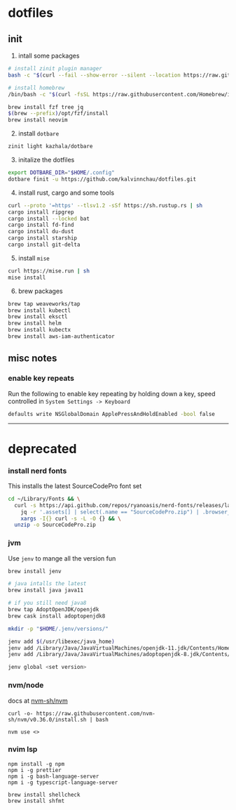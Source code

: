 # dotfiles

## init

1. intall some packages

```bash
# install zinit plugin manager
bash -c "$(curl --fail --show-error --silent --location https://raw.githubusercontent.com/zdharma-continuum/zinit/HEAD/scripts/install.sh)"

# install homebrew
/bin/bash -c "$(curl -fsSL https://raw.githubusercontent.com/Homebrew/install/master/install.sh)"

brew install fzf tree jq
$(brew --prefix)/opt/fzf/install
brew install neovim
```

2. install `dotbare`

```bash
zinit light kazhala/dotbare
```

3. initalize the dotfiles

```bash
export DOTBARE_DIR="$HOME/.config"
dotbare finit -u https://github.com/kalvinnchau/dotfiles.git
```

4. install rust, cargo and some tools

```bash
curl --proto '=https' --tlsv1.2 -sSf https://sh.rustup.rs | sh
cargo install ripgrep
cargo install --locked bat
cargo install fd-find
cargo install du-dust
cargo install starship
cargo install git-delta
```

5. install `mise`

```bash
curl https://mise.run | sh
mise install
```

6. brew packages

```bash
brew tap weaveworks/tap
brew install kubectl
brew install eksctl
brew install helm
brew install kubectx
brew install aws-iam-authenticator
```

## misc notes

### enable key repeats

Run the following to enable key repeating by holding down a key, speed controlled in `System Settings -> Keyboard`

```bash
defaults write NSGlobalDomain ApplePressAndHoldEnabled -bool false
```

---

# deprecated

### install nerd fonts

This installs the latest SourceCodePro font set

```bash
cd ~/Library/Fonts && \
  curl -s https://api.github.com/repos/ryanoasis/nerd-fonts/releases/latest |
    jq -r '.assets[] | select(.name == "SourceCodePro.zip") | .browser_download_url' |
    xargs -I{} curl -s -L -O {} && \
  unzip -o SourceCodePro.zip
```

### jvm

Use `jenv` to mange all the version fun

```bash
brew install jenv

# java intalls the latest
brew install java java11

# if you still need java8
brew tap AdoptOpenJDK/openjdk
brew cask install adoptopenjdk8

mkdir -p "$HOME/.jenv/versions/"

jenv add $(/usr/libexec/java_home)
jenv add /Library/Java/JavaVirtualMachines/openjdk-11.jdk/Contents/Home
jenv add /Library/Java/JavaVirtualMachines/adoptopenjdk-8.jdk/Contents/Home

jenv global <set version>
```

### nvm/node

docs at [nvm-sh/nvm](https://github.com/nvm-sh/nvm)

```
curl -o- https://raw.githubusercontent.com/nvm-sh/nvm/v0.36.0/install.sh | bash

nvm use <>
```

### nvim lsp

```
npm install -g npm
npm i -g prettier
npm i -g bash-language-server
npm i -g typescript-language-server

brew install shellcheck
brew install shfmt
```
